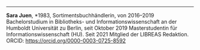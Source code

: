 ---
**Sara Juen**, *1983, Sortimentsbuchhändlerin, von 2016–2019 Bachelorstudium in Bibliotheks- und Informationswissenschaft an der Humboldt Universität zu Berlin, seit Oktober 2019 Masterstudentin für Informationswissenschaft (HU). Seit 2021 Mitglied der LIBREAS Redaktion. 
ORCID: https://orcid.org/0000-0003-0725-8592
